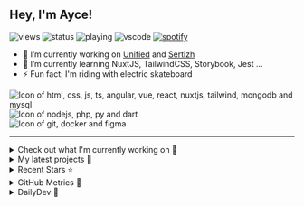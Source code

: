 ## Hey, I'm Ayce!
![views](https://komarev.com/ghpvc/?username=Ayce45)
![status](https://nocache.advaith.workers.dev?url=https://img.shields.io/endpoint?url=https://dev.discordprofiles.me/api/badge/status/538785123987095556?simple=true)
![playing](https://nocache.advaith.workers.dev?url=https://img.shields.io/endpoint?url=https://dev.discordprofiles.me/api/badge/playing/538785123987095556)
![vscode](https://nocache.advaith.workers.dev?url=https://img.shields.io/endpoint?url=https://dev.discordprofiles.me/api/badge/vscode/538785123987095556)
[![spotify](https://nocache.advaith.workers.dev?url=https://img.shields.io/endpoint?url=https://dev.discordprofiles.me/api/badge/spotify/538785123987095556)](https://dev.discordprofiles.me/openspotify/538785123987095556)

- 🔭 I’m currently working on <a href="https://link-u.nified.com/">Unified</a> and <a href="https://sertizh.fr/">Sertizh</a>
- 🌱 I’m currently learning NuxtJS, TailwindCSS, Storybook, Jest ...
- ⚡ Fun fact: I'm riding with electric skateboard

<div>
  <img src="https://skillicons.dev/icons?i=html,css,js,ts,angular,vue,react,nuxtjs,tailwind,mongodb,mysql" alt="Icon of html, css, js, ts, angular, vue, react, nuxtjs, tailwind, mongodb and mysql">
</div>
<div>
  <img src="https://skillicons.dev/icons?i=nodejs,php,py,dart" alt="Icon of nodejs, php, py and dart">
</div>
<div>
  <img src="https://skillicons.dev/icons?i=git,docker,figma" alt="Icon of git, docker and figma">
</div>

<hr>

<details>
  <summary>Check out what I'm currently working on 👷</summary>
  

- [Ayce45/flutter-business-card](https://github.com/Ayce45/flutter-business-card) - Business card in flutter (2 weeks ago)
- [Ayce45/next-iceandfire](https://github.com/Ayce45/next-iceandfire) - App in react with the ice and fire api (3 weeks ago)
- [Ayce45/next-trello](https://github.com/Ayce45/next-trello) -  (3 weeks ago)
- [Ayce45/Ayce45.github.io](https://github.com/Ayce45/Ayce45.github.io) - My personal website (1 month ago)
- [Ayce45/expenses-chart-component](https://github.com/Ayce45/expenses-chart-component) - Expenses chart component (2 months ago)
</details>

<details>
  <summary>My latest projects 🌱</summary>
  

- [Ayce45/next-iceandfire](https://github.com/Ayce45/next-iceandfire) - App in react with the ice and fire api
- [Ayce45/next-trello](https://github.com/Ayce45/next-trello) - 
- [Ayce45/expenses-chart-component](https://github.com/Ayce45/expenses-chart-component) - Expenses chart component
- [Ayce45/profile-card-component](https://github.com/Ayce45/profile-card-component) - Profile card component
- [Ayce45/qr-code-component](https://github.com/Ayce45/qr-code-component) - QR code component
</details>

<details>
  <summary>Recent Stars ⭐</summary>
  

- [dailydotdev/daily](https://github.com/dailydotdev/daily) - daily.dev is where developers grow together 👩🏽‍💻 👨‍💻 (2 months ago)
- [nrwl/nx](https://github.com/nrwl/nx) - Smart, Fast and Extensible Build System (4 months ago)
- [jacebrowning/memegen](https://github.com/jacebrowning/memegen) - The free and open source API to generate memes. (6 months ago)
- [sertizh/commercial-meeting](https://github.com/sertizh/commercial-meeting) - Commercial Meeting Programm (8 months ago)
- [sertizh/clubsystem](https://github.com/sertizh/clubsystem) - Club Management System ... (8 months ago)
</details>

<details>
  <summary>GitHub Metrics 🌊</summary>
  
  <img align="center" src="/github-metrics.svg" alt="Metrics" width="400">
</details>

<details>
  <summary>DailyDev 📖</summary>
  
  <a href="https://app.daily.dev/Ayce"><img src="https://api.daily.dev/devcards/6f27abf04ef249b1a106e3ddb7e7cda4.png?r=tkh" width="400" alt="Evan JUGE's Dev Card"/></a>
</details>
